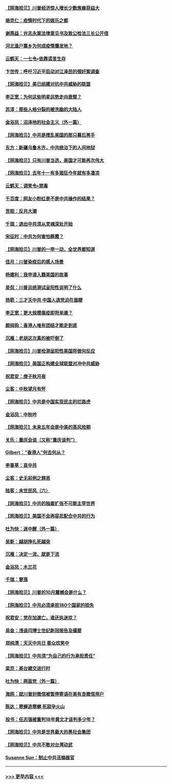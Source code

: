 #### [【网海拾贝】川普经济惊人增长少数族裔获益大](../pages/nsc993/n12471565.md?t=10140351) 
#### [骆克仁：疫情时代下的娱乐之都](../pages/nsc993/n12471312.md?t=10140351) 
#### [谢燕益：许志永案法律意见书及致公检法三长公开信](../pages/nsc993/n12470870.md?t=10140351) 
#### [河北渔户寨乡为何成疫情爆发地？](../pages/nsc993/n12464936.md?t=10140351) 
#### [云鹤天：一七令▪依靠谎言生存](../pages/nsc993/n12470034.md?t=10140351) 
#### [卞世传：呼吁习近平启动对江泽民的俄奸案调查](../pages/nsc993/n12469722.md?t=10140351) 
#### [【网海拾贝】美已组建对抗中共威胁的联盟](../pages/nsc993/n12469018.md?t=10140351) 
#### [李正宽：为何这些明星运势走向衰颓？](../pages/nsc993/n12468730.md?t=10140351) 
#### [苏淳：那些人格分裂的被洗脑的大陆人](../pages/nsc993/n12467858.md?t=10140351) 
#### [金浴凤：沼泽地的社会主义（外一篇）](../pages/nsc993/n12467792.md?t=10140351) 
#### [【网海拾贝】中共是搅乱美国的那只幕后黑手](../pages/nsc993/n12467700.md?t=10140351) 
#### [东方：新疆乌鲁木齐，中共统治下的人间地狱](../pages/nsc993/n12466075.md?t=10140351) 
#### [【网海拾贝】只有川普当选，美国才可能再次伟大](../pages/nsc993/n12466013.md?t=10140351) 
#### [【网海拾贝】去年十一有多猖狂今年就有多凄凉](../pages/nsc993/n12463649.md?t=10140351) 
#### [云鹤天：调笑令▪禁毒](../pages/nsc993/n12462975.md?t=10140351) 
#### [千百度：网友小粉红是不是中共操作的结果？](../pages/nsc993/n12461025.md?t=10140351) 
#### [苦胆：反共大潮](../pages/nsc993/n12459469.md?t=10140351) 
#### [千瑞：退出中共须从灵魂深处开始](../pages/nsc993/n12459437.md?t=10140351) 
#### [宋征时：中共为何害怕蔡霞？](../pages/nsc993/n12459097.md?t=10140351) 
#### [【网海拾贝】川普的一举一动，全世界都知道](../pages/nsc993/n12458825.md?t=10140351) 
#### [佳月：川普染疫后的感人场景](../pages/nsc993/n12456994.md?t=10140351) 
#### [杨建利：我申请入籍美国的故事](../pages/nsc993/n12455635.md?t=10140351) 
#### [吴侃：川普总统测试呈阳性说明了什么](../pages/nsc993/n12451869.md?t=10140351) 
#### [扬箭：三才灭中共 中国人退党迫在眉睫](../pages/nsc993/n12451842.md?t=10140351) 
#### [李正宽：更大规模瘟疫即将来袭？](../pages/nsc993/n12451455.md?t=10140351) 
#### [颜纯钩：香港人唯有团结才能走到底](../pages/nsc993/n12450870.md?t=10140351) 
#### [沉雁：老胡这次真的被吓倒了](../pages/nsc993/n12449796.md?t=10140351) 
#### [【网海拾贝】川普检测呈阳性美国将做何反应](../pages/nsc993/n12449042.md?t=10140351) 
#### [【网海拾贝】美国正构建全球联盟对冲中共威胁](../pages/nsc993/n12446580.md?t=10140351) 
#### [祝君安：庚子秋月夜](../pages/nsc993/n12445870.md?t=10140351) 
#### [尘客：中秋望月有怀](../pages/nsc993/n12444632.md?t=10140351) 
#### [【网海拾贝】中共是中国实现民主的拦路虎](../pages/nsc993/n12443573.md?t=10140351) 
#### [金浴凤：中秋吟](../pages/nsc993/n12441773.md?t=10140351) 
#### [【网海拾贝】未来五年会是中美的高风险期](../pages/nsc993/n12440760.md?t=10140351) 
#### [关乐：重庆会谈（又称“重庆谈判”）](../pages/nsc993/n12437525.md?t=10140351) 
#### [Gilbert：“香港人”何去何从？](../pages/nsc993/n12435894.md?t=10140351) 
#### [李春草：哀中共](../pages/nsc993/n12435874.md?t=10140351) 
#### [尘客：史无前例之罪恶](../pages/nsc993/n12435762.md?t=10140351) 
#### [陆客：末世民风（六）](../pages/nsc993/n12435354.md?t=10140351) 
#### [【网海拾贝】中共的独裁扩张不可能主宰世界](../pages/nsc993/n12435151.md?t=10140351) 
#### [【网海拾贝】美国不会再容忍配合中共的行为](../pages/nsc993/n12433808.md?t=10140351) 
#### [吐为快：迷中醒（外一篇）](../pages/nsc993/n12433585.md?t=10140351) 
#### [吴新：越胡挣扎死越突](../pages/nsc993/n12433562.md?t=10140351) 
#### [沉雁：决定一流，就是下流](../pages/nsc993/n12432128.md?t=10140351) 
#### [金浴凤：木兰花](../pages/nsc993/n12432124.md?t=10140351) 
#### [千瑞：寥落](../pages/nsc993/n12432071.md?t=10140351) 
#### [【网海拾贝】川普的10月震撼会是什么？](../pages/nsc993/n12431624.md?t=10140351) 
#### [【网海拾贝】中共必须承担180个国家的损失](../pages/nsc993/n12428893.md?t=10140351) 
#### [祝君安：党在加速亡，谁还执迷欢？](../pages/nsc993/n12428652.md?t=10140351) 
#### [易金：浅谈闫博士世纪新冠报告及撮要](../pages/nsc993/n12426822.md?t=10140351) 
#### [郑纯清：天灭中共日 善众欢笑中](../pages/nsc993/n12426784.md?t=10140351) 
#### [【网海拾贝】中共须“为自己的行为承担责任”](../pages/nsc993/n12426067.md?t=10140351) 
#### [梁京：美台建交进行时](../pages/nsc993/n12424066.md?t=10140351) 
#### [吐为快：两面党（外一篇）](../pages/nsc993/n12424043.md?t=10140351) 
#### [海网：就川普封微信被暂停寄语在美有良微信用户](../pages/nsc993/n12424021.md?t=10140351) 
#### [陈达：寒蝉造寒蝉 死寂孕火山](../pages/nsc993/n12423958.md?t=10140351) 
#### [投书：任志强被重判18年黄文才该判多少年？](../pages/nsc993/n12423672.md?t=10140351) 
#### [【网海拾贝】中共是世界最大的黑社会集团](../pages/nsc993/n12423543.md?t=10140351) 
#### [【网海拾贝】中共不敢对台湾动武](../pages/nsc993/n12421418.md?t=10140351) 
#### [Susanne Sun：制止中共活摘器官](../pages/nsc993/n12419654.md?t=10140351) 

----
#### [ >>> 更早内容 <<< ](../indexes/nsc993-earlier.md)
